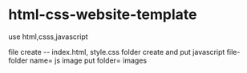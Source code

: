 # html-css-website-template
use html,csss,javascript 

file create -- index.html, style.css
folder create and put javascript file- folder name= js
image put folder= images 

